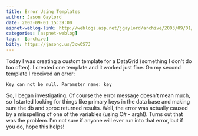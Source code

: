 ```yaml
---
title: Error Using Templates
author: Jason Gaylord
date: 2003-09-01 15:39:00
aspnet-weblog-link: http://weblogs.asp.net/jgaylord/archive/2003/09/01/26047.aspx
categories: [aspnet-weblog]
tags:  [archive]
bitly: https://jasong.us/3cwOS7J
---
```


Today I was creating a custom template for a DataGrid (something I don't do too often). I created one template and it worked just fine. On my second template I received an error:

```
Key can not be null. Parameter name: key
```

So, I began investigating. Of course the error message doesn't mean much, so I started looking for things like primary keys in the data base and making sure the db and sproc returned results. Well, the error was actually caused by a misspelling of one of the variables (using C# - argh!). Turns out that was the problem. I'm not sure if anyone will ever run into that error, but if you do, hope this helps!
